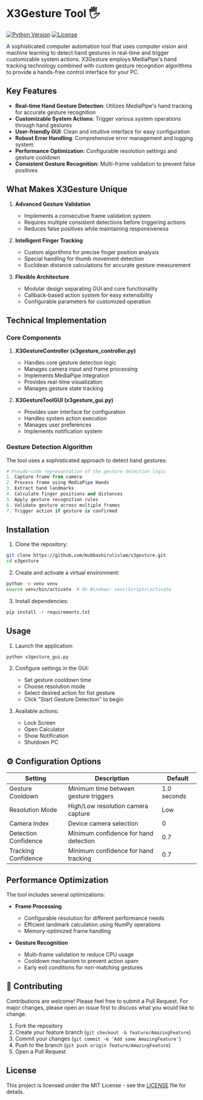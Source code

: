 # X3Gesture Tool 🖐

[![Python Version](https://img.shields.io/badge/python-3.8%2B-blue.svg)](https://www.python.org/downloads/)
[![License](https://img.shields.io/badge/license-MIT-green.svg)](LICENSE)

A sophisticated computer automation tool that uses computer vision and machine learning to detect hand gestures in real-time and trigger customizable system actions. X3Gesture employs MediaPipe's hand tracking technology combined with custom gesture recognition algorithms to provide a hands-free control interface for your PC.

## Key Features

- **Real-time Hand Gesture Detection**: Utilizes MediaPipe's hand tracking for accurate gesture recognition
- **Customizable System Actions**: Trigger various system operations through hand gestures
- **User-friendly GUI**: Clean and intuitive interface for easy configuration
- **Robust Error Handling**: Comprehensive error management and logging system
- **Performance Optimization**: Configurable resolution settings and gesture cooldown
- **Consistent Gesture Recognition**: Multi-frame validation to prevent false positives

##  What Makes X3Gesture Unique

1. **Advanced Gesture Validation**
   - Implements a consecutive frame validation system
   - Requires multiple consistent detections before triggering actions
   - Reduces false positives while maintaining responsiveness

2. **Intelligent Finger Tracking**
   - Custom algorithms for precise finger position analysis
   - Special handling for thumb movement detection
   - Euclidean distance calculations for accurate gesture measurement

3. **Flexible Architecture**
   - Modular design separating GUI and core functionality
   - Callback-based action system for easy extensibility
   - Configurable parameters for customized operation

##  Technical Implementation

### Core Components

1. **X3GestureController (x3gesture_controller.py)**
   - Handles core gesture detection logic
   - Manages camera input and frame processing
   - Implements MediaPipe integration
   - Provides real-time visualization
   - Manages gesture state tracking

2. **X3GestureToolGUI (x3gesture_gui.py)**
   - Provides user interface for configuration
   - Handles system action execution
   - Manages user preferences
   - Implements notification system

### Gesture Detection Algorithm

The tool uses a sophisticated approach to detect hand gestures:

```python
# Pseudo-code representation of the gesture detection logic
1. Capture frame from camera
2. Process frame using MediaPipe Hands
3. Extract hand landmarks
4. Calculate finger positions and distances
5. Apply gesture recognition rules
6. Validate gesture across multiple frames
7. Trigger action if gesture is confirmed
```


## Installation

1. Clone the repository:
```bash
git clone https://github.com/mubbashirulislam/x3gesture.git
cd x3gesture
```

2. Create and activate a virtual environment:
```bash
python -m venv venv
source venv/bin/activate  # On Windows: venv\Scripts\activate
```

3. Install dependencies:
```bash
pip install -r requirements.txt
```

##  Usage

1. Launch the application:
```bash
python x3gesture_gui.py
```

2. Configure settings in the GUI:
   - Set gesture cooldown time
   - Choose resolution mode
   - Select desired action for fist gesture
   - Click "Start Gesture Detection" to begin

3. Available actions:
   - Lock Screen
   - Open Calculator
   - Show Notification
   - Shutdown PC

## ⚙️ Configuration Options

| Setting | Description | Default |
|---------|-------------|---------|
| Gesture Cooldown | Minimum time between gesture triggers | 1.0 seconds |
| Resolution Mode | High/Low resolution camera capture | Low |
| Camera Index | Device camera selection | 0 |
| Detection Confidence | Minimum confidence for hand detection | 0.7 |
| Tracking Confidence | Minimum confidence for hand tracking | 0.7 |

##  Performance Optimization

The tool includes several optimizations:

- **Frame Processing**
  - Configurable resolution for different performance needs
  - Efficient landmark calculation using NumPy operations
  - Memory-optimized frame handling

- **Gesture Recognition**
  - Multi-frame validation to reduce CPU usage
  - Cooldown mechanism to prevent action spam
  - Early exit conditions for non-matching gestures

## 🤝 Contributing

Contributions are welcome! Please feel free to submit a Pull Request. For major changes, please open an issue first to discuss what you would like to change.

1. Fork the repository
2. Create your feature branch (`git checkout -b feature/AmazingFeature`)
3. Commit your changes (`git commit -m 'Add some AmazingFeature'`)
4. Push to the branch (`git push origin feature/AmazingFeature`)
5. Open a Pull Request

##  License

This project is licensed under the MIT License - see the [LICENSE](LICENSE) file for details.

